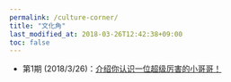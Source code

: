 ```yaml
---
permalink: /culture-corner/
title: "文化角"
last_modified_at: 2018-03-26T12:42:38+09:00
toc: false
---
```


* 第1期 (2018/3/26)：[介绍你认识一位超级厉害的小哥哥！](http://mp.weixin.qq.com/s/sNVtj4bhQv3VEJdSIJlMVw)
